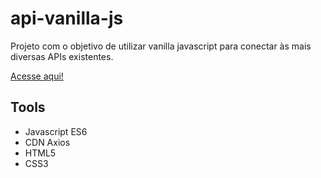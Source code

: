 # api-vanilla-js
Projeto com o objetivo de utilizar vanilla javascript para conectar às mais diversas APIs existentes.

[Acesse aqui!](https://mwilsonoliveira.github.io/api-vanilla-js/)

## Tools
- Javascript ES6
- CDN Axios
- HTML5
- CSS3
